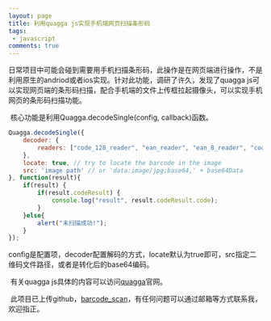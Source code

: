 ```yaml
---
layout: page
title: 利用quagga js实现手机端网页扫描条形码
tags:
 - javascript
comments: true
---
```


​	日常项目中可能会碰到需要用手机扫描条形码，此操作是在网页端进行操作，不是利用原生的andriod或者ios实现。针对此功能，调研了许久，发现了quagga js可以实现网页端的条形码扫描，配合手机端的文件上传框拉起摄像头，可以实现手机网页的条形码扫描功能。

​	核心功能是利用Quagga.decodeSingle(config, callback)函数。

```javascript
Quagga.decodeSingle({
    decoder: {
        readers: ["code_128_reader", "ean_reader", "ean_8_reader", "code_39_reader", "code_39_vin_reader", "codabar_reader", "upc_reader", "upc_e_reader", "i2of5_reader", "2of5_reader", "code_93_reader"] // List of active readers
    },
    locate: true, // try to locate the barcode in the image
    src: 'image path' // or 'data:image/jpg;base64,' + base64Data
}, function(result){
    if(result) {
        if(result.codeResult) {
            console.log("result", result.codeResult.code);
        } 
    }else{
        alert("未扫描成功!");
    } 
});
```
​	config是配置项，decoder配置解码的方式，locate默认为true即可，src指定二维码文件路径，或者是转化后的base64编码。

​	有关quagga js具体的内容可以访问[quagga](https://serratus.github.io/quaggaJS)官网。

​	此项目已上传github，[barcode_scan](https://github.com/perfiffer/barcode_scan)，有任何问题可以通过邮箱等方式联系我，欢迎指正。





